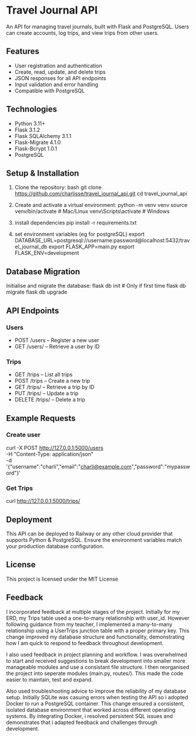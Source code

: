 # Travel Journal API

An API for managing travel journals, built with Flask and PostgreSQL. Users can create accounts, log trips, and view trips from other users. 

## Features
- User registration and authentication  
- Create, read, update, and delete trips  
- JSON responses for all API endpoints  
- Input validation and error handling  
- Compatible with PostgreSQL  

## Technologies
- Python 3.11+  
- Flask 3.1.2  
- Flask SQLAlchemy 3.1.1  
- Flask-Migrate 4.1.0  
- Flask-Bcrypt 1.0.1  
- PostgreSQL  

## Setup & Installation

1. Clone the repository:
bash
git clone https://github.com/charlisse/travel_journal_api.git
cd travel_journal_api 


2. Create and activate a virtual environment:
python -m venv venv
source venv/bin/activate  # Mac/Linux
venv\Scripts\activate     # Windows

3. install dependencies 
pip install -r requirements.txt

4. set environment variables (eg for postgreSQL)
export DATABASE_URL=postgresql://username:password@localhost:5432/travel_journal_db
export FLASK_APP=main.py
export FLASK_ENV=development

## Database Migration 

Initialise and migrate the database:
flask db init      # Only if first time
flask db migrate
flask db upgrade

## API Endpoints 

### Users 
- POST /users – Register a new user
- GET /users/<id> – Retrieve a user by ID

### Trips 
- GET /trips – List all trips
- POST /trips – Create a new trip
- GET /trips/<id> – Retrieve a trip by ID
- PUT /trips/<id> – Update a trip
- DELETE /trips/<id> – Delete a trip

## Example Requests
### Create user
curl -X POST http://127.0.0.1:5000/users \
-H "Content-Type: application/json" \
-d '{"username":"charli","email":"charli@example.com","password":"mypassword"}'

### Get Trips
curl http://127.0.0.1:5000/trips/

## Deployment 
This API can be deployed to Railway or any other cloud provider that supports Python & PostgreSQL. Ensure the environment variables match your production database configuration. 

## License
This project is licensed under the MIT License 

## Feedback 
I incorporated feedback at multiple stages of the project. Initially for my ERD, my Trips table used a one-to-many relationship with user_id. However following guidance from my teacher, I implemented a many-to-many relationship using a UserTrips junction table with a proper primary key. This change improved my database structure and functionality, demonstrating how I am quick to respond to feedback throughout development.

I also used feedback in project planning and workflow. I was overwhelmed to start and received suggestions to break development into smaller more manageable modules and use a consistant file structure. I then reorganised the project into seperate modules (main.py, routes/). This made the code easier to maintain, test and expand. 

Also used troubleshooting advice to improve the reliability of my database setup. Initially SQLite was casuing errors when testing the API so i adopted Docker to run a PostgreSQL container. This change ensured a consistent, isolated database environment that worked across different operating systems. By integrating Docker, i resolved persistent SQL issues and demonstrates that i adapted feedback and challenges through development. 